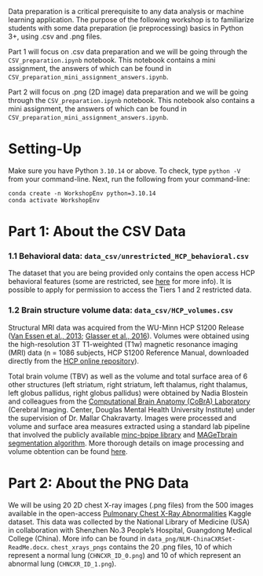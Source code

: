 Data preparation is a critical prerequisite to any data analysis or machine learning application. The purpose of the following workshop is to familiarize students with some data preparation (ie preprocessing) basics in Python 3+, using .csv and .png files.

Part 1 will focus on .csv data preparation and we will be going through the `CSV_preparation.ipynb` notebook. This notebook contains a mini assignment, the answers of which can be found in `CSV_preparation_mini_assignment_answers.ipynb`.

Part 2 will focus on .png (2D image) data preparation and we will be going through the `CSV_preparation.ipynb` notebook. This notebook also contains a mini assignment, the answers of which can be found in `CSV_preparation_mini_assignment_answers.ipynb`.

# Setting-Up
Make sure you have Python `3.10.14` or above. To check, type `python -V` from your command-line.
Next, run the following from your command-line:
```
conda create -n WorkshopEnv python=3.10.14
conda activate WorkshopEnv
```

# Part 1: About the CSV Data

### 1.1 Behavioral data: `data_csv/unrestricted_HCP_behavioral.csv`

The dataset that you are being provided only contains the open access HCP behavioral features (some are restricted, see [here](https://wiki.humanconnectome.org/display/PublicData/HCP-YA+Data+Dictionary-+Updated+for+the+1200+Subject+Release#HCPYADataDictionaryUpdatedforthe1200SubjectRelease-Instrument:Demographics) for more info). It is possible to apply for permission to access the Tiers 1 and 2 restricted data.

### 1.2 Brain structure volume data: `data_csv/HCP_volumes.csv`

Structural MRI data was acquired from the WU-Minn HCP S1200 Release ([Van Essen et al., 2013](https://pubmed.ncbi.nlm.nih.gov/23684880/); [Glasser et al., 2016](https://pubmed.ncbi.nlm.nih.gov/27571196/)). Volumes were obtained using the high-resolution 3T T1-weighted (T1w) magnetic resonance imaging (MRI) data (n = 1086 subjects, HCP S1200 Reference Manual, downloaded directly from the [HCP online repository](https://db.humanconnectome.org/data/projects/HCP_1200)).

Total brain volume (TBV) as well as the volume and total surface area of 6 other structures (left striatum, right striatum, left thalamus, right thalamus, left globus pallidus, right globus pallidus) were obtained by Nadia Blostein and colleagues from the [Computational Brain Anatomy (CoBrA) Laboratory](https://cobralab.ca/) (Cerebral Imaging. Center, Douglas Mental Health University Institute) under the supervision of Dr. Mallar Chakravarty. Images were processed and volume and surface area measures extracted using a standard lab pipeline that involved the publicly available [minc-bpipe library](https://github.com/CoBrALab/minc-bpipe-library) and [MAGeTbrain segmentation algorithm](https://github.com/CobraLab/MAGeTbrain). More thorough details on image processing and volume obtention can be found [here](https://www.biorxiv.org/content/10.1101/2022.04.11.487874v1).

# Part 2: About the PNG Data

We will be using 20 2D chest X-ray images (.png files) from the 500 images available in the open-access [Pulmonary Chest X-Ray Abnormalities](https://www.kaggle.com/kmader/pulmonary-chest-xray-abnormalities) Kaggle dataset. This data was collected by the National Library of Medicine (USA) in collaboration with Shenzhen No.3 People’s Hospital, Guangdong Medical College (China). More info can be found in `data_png/NLM-ChinaCXRSet-ReadMe.docx`. `chest_xrays_pngs` contains the 20 .png files, 10 of which represent a normal lung (`CHNCXR_ID_0.png`) and 10 of which represent an abnormal lung (`CHNCXR_ID_1.png`).

